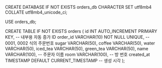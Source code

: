 CREATE DATABASE IF NOT EXISTS orders_db 
CHARACTER SET utf8mb4 
COLLATE utf8mb4_unicode_ci;

USE orders_db;

CREATE TABLE IF NOT EXISTS orders (
    id INT AUTO_INCREMENT PRIMARY KEY,        -- 내부용 자동 증가 ID
    order_id VARCHAR(10) NOT NULL UNIQUE,     -- 0001, 0002 식의 주문번호
    sugar VARCHAR(50),
    coffee VARCHAR(50),
    water VARCHAR(50),
    iced_tea VARCHAR(50),
    green_tea VARCHAR(50),
    name VARCHAR(100),                        -- 주문자 이름
    room VARCHAR(100),                        -- 방 번호
    created_at TIMESTAMP DEFAULT CURRENT_TIMESTAMP -- 생성 시각
);
